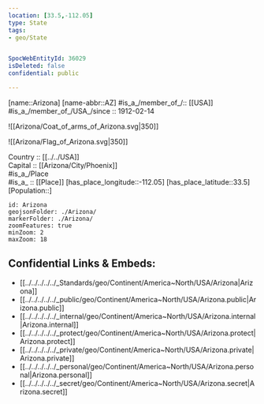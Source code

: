 ```yaml
---
location: [33.5,-112.05] 
type: State
tags:
- geo/State


SpocWebEntityId: 36029
isDeleted: false
confidential: public

---
```

[name::Arizona] 
[name-abbr::AZ] 
#is_a_/member_of_/:: [[USA]]
#is_a_/member_of_/USA_/since :: 1912-02-14  


![[Arizona/Coat_of_arms_of_Arizona.svg|350]] 

![[Arizona/Flag_of_Arizona.svg|350]] 

Country :: [[../../USA]]  
Capital :: [[Arizona/City/Phoenix]]  
#is_a_/Place  
#is_a_ :: [[Place]] 
[has_place_longitude::-112.05] 
[has_place_latitude::33.5] 
[Population::] 



```leaflet
id: Arizona
geojsonFolder: ./Arizona/
markerFolder: ./Arizona/
zoomFeatures: true 
minZoom: 2 
maxZoom: 18
```


## Confidential Links & Embeds: 
- [[../../../../../_Standards/geo/Continent/America~North/USA/Arizona|Arizona]] 
- [[../../../../../_public/geo/Continent/America~North/USA/Arizona.public|Arizona.public]] 
- [[../../../../../_internal/geo/Continent/America~North/USA/Arizona.internal|Arizona.internal]] 
- [[../../../../../_protect/geo/Continent/America~North/USA/Arizona.protect|Arizona.protect]] 
- [[../../../../../_private/geo/Continent/America~North/USA/Arizona.private|Arizona.private]] 
- [[../../../../../_personal/geo/Continent/America~North/USA/Arizona.personal|Arizona.personal]] 
- [[../../../../../_secret/geo/Continent/America~North/USA/Arizona.secret|Arizona.secret]] 
